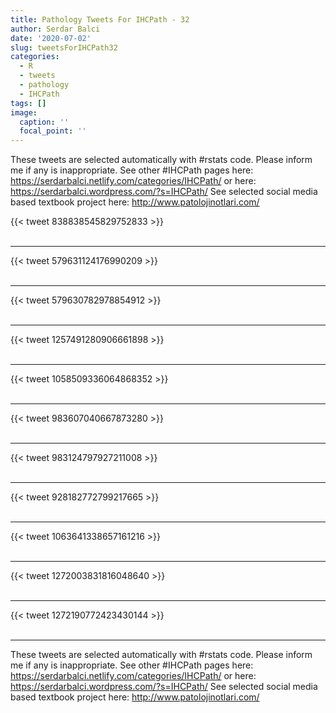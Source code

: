 ```yaml
---
title: Pathology Tweets For IHCPath - 32
author: Serdar Balci
date: '2020-07-02'
slug: tweetsForIHCPath32
categories:
  - R
  - tweets
  - pathology
  - IHCPath
tags: []
image:
  caption: ''
  focal_point: ''
---
```



These tweets are selected automatically with #rstats code. Please inform me if any is inappropriate.
See other #IHCPath pages here: https://serdarbalci.netlify.com/categories/IHCPath/  or here: https://serdarbalci.wordpress.com/?s=IHCPath/ 
See selected social media based textbook project here: http://www.patolojinotlari.com/

{{< tweet 838838545829752833 >}}
<br>
<br>
<hr>
{{< tweet 579631124176990209 >}}
<br>
<br>
<hr>
{{< tweet 579630782978854912 >}}
<br>
<br>
<hr>
{{< tweet 1257491280906661898 >}}
<br>
<br>
<hr>
{{< tweet 1058509336064868352 >}}
<br>
<br>
<hr>
{{< tweet 983607040667873280 >}}
<br>
<br>
<hr>
{{< tweet 983124797927211008 >}}
<br>
<br>
<hr>
{{< tweet 928182772799217665 >}}
<br>
<br>
<hr>
{{< tweet 1063641338657161216 >}}
<br>
<br>
<hr>
{{< tweet 1272003831816048640 >}}
<br>
<br>
<hr>
{{< tweet 1272190772423430144 >}}
<br>
<br>
<hr>


These tweets are selected automatically with #rstats code. Please inform me if any is inappropriate.
See other #IHCPath pages here: https://serdarbalci.netlify.com/categories/IHCPath/  or here: https://serdarbalci.wordpress.com/?s=IHCPath/ 
See selected social media based textbook project here: http://www.patolojinotlari.com/
